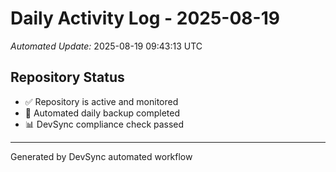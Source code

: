 # Daily Activity Log - 2025-08-19

*Automated Update:* 2025-08-19 09:43:13 UTC

## Repository Status
- ✅ Repository is active and monitored
- 🔄 Automated daily backup completed
- 📊 DevSync compliance check passed

---
Generated by DevSync automated workflow
